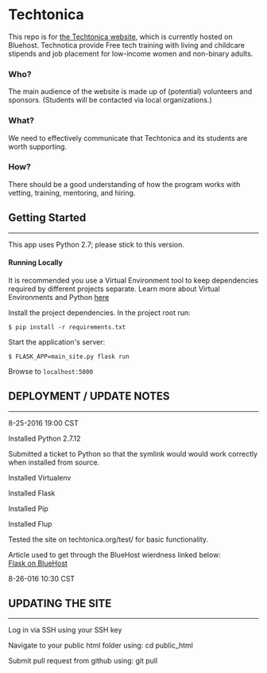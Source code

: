 # Techtonica
This repo is for [the Techtonica website](http://techtonica.org), which is currently hosted on Bluehost. Technotica provide Free tech training with living and childcare stipends and job placement for low-income women and non-binary adults.

### Who?
The main audience of the website is made up of (potential) volunteers and sponsors. (Students will be contacted via local organizations.)

### What?
We need to effectively communicate that Techtonica and its students are worth supporting.

### How?
There should be a good understanding of how the program works with vetting, training, mentoring, and hiring.

## Getting Started
----------------------

This app uses Python 2.7; please stick to this version.

#### Running Locally

It is recommended you use a Virtual Environment tool to keep dependencies required by different projects separate. Learn more about Virtual Environments and Python [here](http://docs.python-guide.org/en/latest/dev/virtualenvs/)

Install the project dependencies. In the project root run:

```
$ pip install -r requirements.txt
```

Start the application's server:

```
$ FLASK_APP=main_site.py flask run
```

Browse to `localhost:5000`



## DEPLOYMENT / UPDATE NOTES
-----------------------------

8-25-2016 19:00 CST

Installed Python 2.7.12

Submitted a ticket to Python so that the symlink would would work correctly when installed from source.

Installed Virtualenv

Installed Flask

Installed Pip

Installed Flup

Tested the site on techtonica.org/test/ for basic functionality.

Article used to get through the BlueHost wierdness linked below:    
[Flask on BlueHost](http://willhaley.com/blog/flask-on-bluehost/)

8-26-016 10:30 CST

## UPDATING THE SITE
------------------------

Log in via SSH using your SSH key

Navigate to your public html folder using: cd public_html

Submit pull request from github using: git pull
